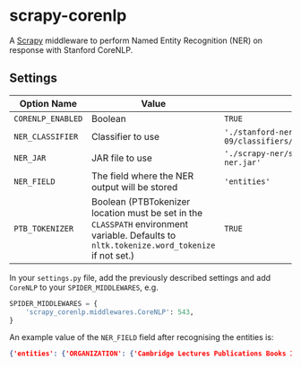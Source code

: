 # scrapy-corenlp

A [Scrapy][scrapy] middleware to perform Named Entity Recognition (NER) on response with Stanford CoreNLP.

## Settings
| Option Name     | Value                                                                                                            | Example Value                                                                |
|-----------------|------------------------------------------------------------------------------------------------------------------|------------------------------------------------------------------------------|
| `CORENLP_ENABLED` | Boolean                                                                                                          | `TRUE`                                                                         |
| `NER_CLASSIFIER`  | Classifier to use                                                                                                | `'./stanford-ner-2015-12-09/classifiers/english.all.3class.distsim.crf.ser.gz'` |
| `NER_JAR`         | JAR file to use                                                                                                  | `'./scrapy-ner/stanford-ner-2015-12-09/stanford-ner.jar'`                       |
| `NER_FIELD`       | The field where the NER output will be stored                                                                    | `'entities'`                                                                    |
| `PTB_TOKENIZER`   | Boolean (PTBTokenizer location must be set in the `CLASSPATH` environment variable. Defaults to `nltk.tokenize.word_tokenize` if not set.) | `TRUE`                                                                         |

In your `settings.py` file, add the previously described settings and add `CoreNLP` to your `SPIDER_MIDDLEWARES`, e.g.

```python
SPIDER_MIDDLEWARES = {
    'scrapy_corenlp.middlewares.CoreNLP': 543,
}
```

An example value of the `NER_FIELD` field after recognising the entities is:

```json
{'entities': {'ORGANIZATION': {'Cambridge Lectures Publications Books Images Films Videos Stephen', 'US National Academy of Science', 'Time', 'Royal Society', 'Centre for Theoretical Cosmology', 'Caius College', 'University of Cambridge', 'Leiden University', 'University of California , Santa Cruz', 'NASA'}, 'PERSON': {'Hawking', 'George', 'Annie', 'Isaac Newton', 'Stephen Hawking - Home', 'P. Oesch', 'Sally Tsui Wong-Avery', 'Stephen Hawking', 'Stephen', 'Einstein', 'D. Magee', 'G. Illingworth', 'R. Bouwens', 'Dennis Stanton Avery'}, 'LOCATION': {'Gonville', 'London', 'Cambridge', 'Mars'}}}
```

[scrapy]: https://scrapy.org/
